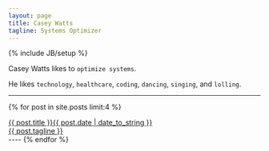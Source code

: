 ```yaml
---
layout: page
title: Casey Watts
tagline: Systems Optimizer
---
```

{% include JB/setup %}

Casey Watts likes to `optimize systems`.

He likes `technology`, `healthcare`, `coding`, `dancing`, `singing`, and `lolling`.

----
{% for post in site.posts limit:4 %}
<a href="{{ BASE_PATH }}{{ post.url }}">
<div class="posttitle">
{{ post.title }}<span class="datesnip">{{ post.date | date_to_string }}</span>
</div>
<div class="postsubtitle">
  {{ post.tagline }}
</div>
</a>
----
{% endfor %}
